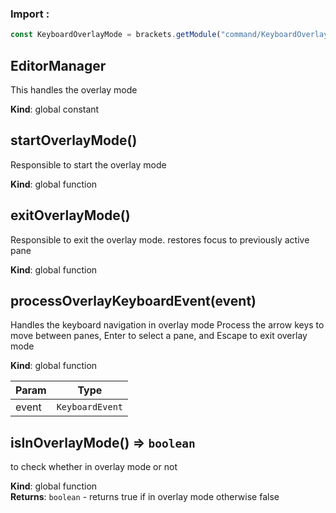 ### Import :
```js
const KeyboardOverlayMode = brackets.getModule("command/KeyboardOverlayMode")
```

<a name="EditorManager"></a>

## EditorManager
This handles the overlay mode

**Kind**: global constant  
<a name="startOverlayMode"></a>

## startOverlayMode()
Responsible to start the overlay mode

**Kind**: global function  
<a name="exitOverlayMode"></a>

## exitOverlayMode()
Responsible to exit the overlay mode.
restores focus to previously active pane

**Kind**: global function  
<a name="processOverlayKeyboardEvent"></a>

## processOverlayKeyboardEvent(event)
Handles the keyboard navigation in overlay mode
Process the arrow keys to move between panes, Enter to select a pane, and Escape to exit overlay mode

**Kind**: global function  

| Param | Type |
| --- | --- |
| event | <code>KeyboardEvent</code> | 

<a name="isInOverlayMode"></a>

## isInOverlayMode() ⇒ <code>boolean</code>
to check whether in overlay mode or not

**Kind**: global function  
**Returns**: <code>boolean</code> - returns true if in overlay mode otherwise false  
